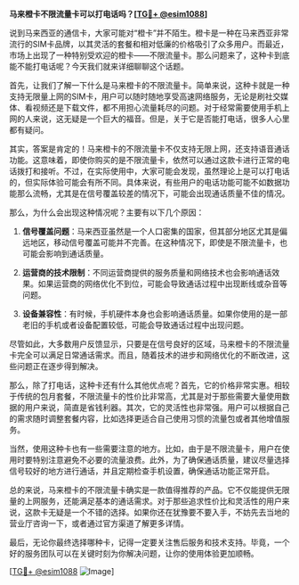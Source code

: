 **马来橙卡不限流量卡可以打电话吗？[[TG💪+ @esim1088](https://t.me/s/esim1088)]**

说到马来西亚的通信卡，大家可能对“橙卡”并不陌生。橙卡是一种在马来西亚非常流行的SIM卡品牌，以其灵活的套餐和相对低廉的价格吸引了众多用户。而最近，市场上出现了一种特别受欢迎的橙卡——不限流量卡。那么问题来了，这种卡到底能不能打电话呢？今天我们就来详细聊聊这个话题。

首先，让我们了解一下什么是马来橙卡的不限流量卡。简单来说，这种卡就是一种支持无限量上网的SIM卡，用户可以随时随地享受高速网络服务，无论是刷社交媒体、看视频还是下载文件，都不用担心流量耗尽的问题。对于经常需要使用手机上网的人来说，这无疑是一个巨大的福音。但是，关于它是否能打电话，很多人心里都有疑问。

其实，答案是肯定的！马来橙卡的不限流量卡不仅支持无限上网，还支持语音通话功能。这意味着，即使你购买的是不限流量卡，依然可以通过这款卡进行正常的电话拨打和接听。不过，在实际使用中，大家可能会发现，虽然理论上是可以打电话的，但实际体验可能会有所不同。具体来说，有些用户的电话功能可能不如数据功能那么流畅，尤其是在信号覆盖较差的情况下，可能会出现通话质量不佳的情况。

那么，为什么会出现这种情况呢？主要有以下几个原因：

1. **信号覆盖问题**：马来西亚虽然是一个人口密集的国家，但其部分地区尤其是偏远地区，移动信号覆盖可能并不完善。在这种情况下，即使是不限流量卡，也可能会影响到通话质量。

2. **运营商的技术限制**：不同运营商提供的服务质量和网络技术也会影响通话效果。如果运营商的网络优化不到位，可能会导致通话过程中出现断线或杂音等问题。

3. **设备兼容性**：有时候，手机硬件本身也会影响通话质量。如果你使用的是一部老旧的手机或者设备配置较低，可能会导致通话过程中出现问题。

尽管如此，大多数用户反馈显示，只要是在信号良好的区域，马来橙卡的不限流量卡完全可以满足日常通话需求。而且，随着技术的进步和网络优化的不断改进，这些问题正在逐步得到解决。

那么，除了打电话，这种卡还有什么其他优点呢？首先，它的价格非常实惠。相较于传统的包月套餐，不限流量卡的性价比非常高，尤其是对于那些需要大量使用数据的用户来说，简直是省钱利器。其次，它的灵活性也非常强。用户可以根据自己的需求随时调整套餐内容，比如选择更适合自己使用习惯的流量包或者其他增值服务。

当然，使用这种卡也有一些需要注意的地方。比如，由于是不限流量卡，用户在使用时要特别注意避免不必要的流量浪费。此外，为了确保通话质量，建议尽量选择信号较好的地方进行通话，并且定期检查手机设置，确保通话功能正常开启。

总的来说，马来橙卡的不限流量卡确实是一款值得推荐的产品。它不仅能提供无限量的上网服务，还能满足基本的通话需求。对于那些追求性价比和灵活性的用户来说，这款卡无疑是一个不错的选择。如果你还在犹豫要不要入手，不妨先去当地的营业厅咨询一下，或者通过官方渠道了解更多详情。

最后，无论你最终选择哪种卡，记得一定要关注售后服务和技术支持。毕竟，一个好的服务团队可以在关键时刻为你解决问题，让你的使用体验更加顺畅。

[[TG💪+ @esim1088](https://t.me/s/esim1088) ![Image](https://i.postimg.cc/4NQfJmqS/Snipaste-2025-05-13-00-14-12.png)]